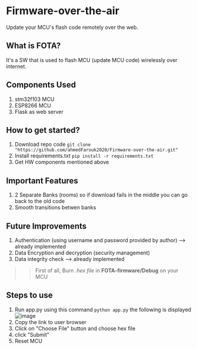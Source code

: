 # Firmware-over-the-air
Update your MCU's flash code remotely over the web. 
## What is FOTA?
It's a SW that is used to flash MCU (update MCU code) wirelessly over internet.

## Components Used
1. stm32f103 MCU
2. ESP8266 MCU
3. Flask as web server

## How to get started?
1. Download repo code ``` git clone "https://github.com/ahmedFarouk2020/Firmware-over-the-air.git" ```
2. Install requirements.txt ``` pip install -r requirements.txt ```
3. Get HW components mentioned above

## Important Features
1. 2 Separate Banks (rooms) so if download fails in the middle you can go back to the old code
2. Smooth transitions betwen banks

## Future Improvements
1. Authentication (using username and password provided by author) --> already implemented
2. Data Encryption and decryption (security management)
3. Data integrity check --> already implemented

>> First of all, Burn *.hex file* in **FOTA-firmware/Debug** on your MCU
<!--
>> Copy the file "FOTA-firmware/ldscripts/mem.ld" **before build** to every project you want to flash over the air 
-->
## Steps to use
1. Run app.py using this command  ``` python app.py ```
the following is displayed
![image](https://user-images.githubusercontent.com/61471002/143068207-79dc2266-4c61-43f1-b7a0-882c31dd4fd8.png)
2. Copy the link to user browser
3. Click on "Choose File" button and choose hex file
4. click "Submit"
5. Reset MCU
